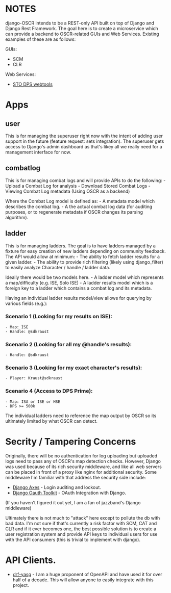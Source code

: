 # NOTES

django-OSCR intends to be a REST-only API built on top of Django and
Django Rest Framework. The goal here is to create a microservice which can
provide a backend to OSCR-related GUIs and Web Services. Existing examples of
these are as follows:

GUIs:
- SCM
- CLR

Web Services: 
- [STO DPS webtools](http://sto-dps.danfai.de/)

# Apps
## user
This is for managing the superuser right now with the intent of adding user
support in the future (feature request: sets integration). The superuser gets
access to Django's admin dashboard as that's likey all we really need for a
management interface for now.

## combatlog
This is for managing combat logs and will provide APIs to do the following:
    - Upload a Combat Log for analysis
    - Download Stored Combat Logs
    - Viewing Combat Log metadata (Using OSCR as a backend)

Where the Combat Log model is defined as:
    - A metadata model which describes the combat log.
    - A the actual combat log data (for auditing purposes, or to regenerate
      metadata if OSCR changes its parsing algorithm).

## ladder
This is for managing ladders. The goal is to have ladders managed by a fixture
for easy creation of new ladders depending on community feedback. The API would
allow at minimum:
    - The ability to fetch ladder results for a given ladder.
    - The ability to provide rich filtering (likely using django_filter) to
      easily analyze Character / handle / ladder data.

Ideally there would be two models here.
    - A ladder model which represents a map/difficulty (e.g. ISE, Solo ISE)
    - A ladder results model which is a foreign key to a ladder which contains a
      combat log and its metadata.

Having an individual ladder results model/view allows for querying by various
fields (e.g.):

### Scenario 1 (Looking for my results on ISE):
    - Map: ISE
    - Handle: @sdkraust

### Scenario 2 (Looking for all my @handle's results):
    - Handle: @sdkraust

### Scenario 3 (Looking for my exact character's results):
    - Player: Kraust@sdkraust

### Scenario 4 (Access to DPS Prime):
    - Map: ISA or ISE or HSE
    - DPS >= 500k

The individual ladders need to reference the map output by OSCR so its ultimately
limited by what OSCR can detect.


# Secrity / Tampering Concerns

Originally, there will be no authentication for log uploading but uploaded logs
need to pass any of OSCR's map detection checks. However, Django was used because
of its rich security middleware, and like all web servers can be placed in front
of a proxy like nginx for additional security. Some middleware I'm familiar with
that address the security side include:

- [Django Axes](https://github.com/jazzband/django-axes) - Login auditing and lockout.
- [Django Oauth Toolkit](https://github.com/jazzband/django-oauth-toolkit) - OAuth Integration with Django.


(If you haven't figured it out yet, I am a fan of jazzband's Django middleware)

Ultimately there is not much to "attack" here except to pollute the db with bad
data. I'm not sure if that's currently a risk factor with SCM, CAT and CLR and if
it ever becomes one, the best possible solution is to create a user registration
system and provide API keys to individual users for use with the API consumers
(this is trivial to implement with django).


# API Clients.

- [drf-yasg](https://github.com/axnsan12/drf-yasg) - I am a huge proponent of
OpenAPI and have used it for over half of a decade. This will allow anyone to
easily integrate with this project.

